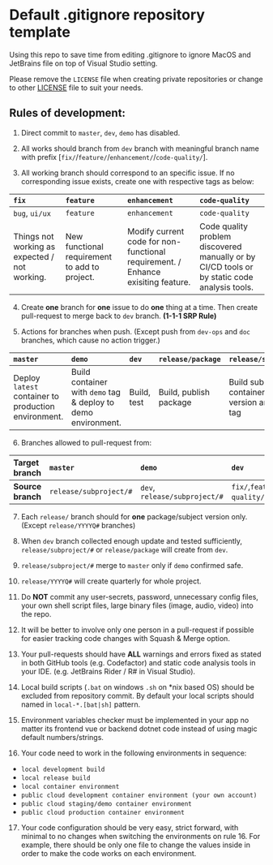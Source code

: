 # Default .gitignore repository template
Using this repo to save time from editing .gitignore to ignore MacOS and JetBrains file on top of Visual Studio setting.

Please remove the `LICENSE` file when creating private repositories or change to other [LICENSE](https://choosealicense.com/) file to suit your needs.

## Rules of development:
1. Direct commit to `master`, `dev`, `demo` has disabled.

2. All works should branch from `dev` branch with meaningful branch name with prefix [`fix/`/`feature/`/`enhancement/`/`code-quality/`].

3. All working branch should correspond to an specific issue. If no corresponding issue exists, create one with respective tags as below:

| `fix` | `feature` | `enhancement` | `code-quality` |
| :- | :- | :- | :- |
| `bug`, `ui/ux` | `feature` | `enhancement` | `code-quality` | 
| Things not working as expected / not working. | New functional requirement to add to project. | Modify current code for non-functional requirement. / Enhance exisiting feature. | Code quality problem discovered manually or by CI/CD tools or by static code analysis tools. |   

4. Create **one** branch for **one** issue to do **one** thing at a time. Then create pull-request to merge back to `dev` branch. **(1-1-1 SRP Rule)**

5. Actions for branches when push. (Except push from `dev-ops` and `doc` branches, which cause no action trigger.)

| `master` | `demo` | `dev` | `release/package` | `release/subproject` | `release/YYYYQ#` |
| :- | :- | :- | :- | :- | :- |
| Deploy `latest` container to production environment. | Build container with `demo` tag & deploy to demo environment. | Build, test | Build, publish package | Build subproject container with version and `latest` tag | No action |

6. Branches allowed to pull-request from:

| **Target branch** | `master` | `demo` | `dev` | `release/subproject/#`, `release/package` |
| :- | :- | :- | :- | :- |
| **Source branch** | `release/subproject/#` | `dev`, `release/subproject/#` | `fix/`,`feature/`,`enhancement/`,`code-quality/`,`doc/`,`dev-ops` | `dev`

7. Each `release/` branch should for **one** package/subject version only. (Except `release/YYYYQ#` branches)

8. When `dev` branch collected enough update and tested sufficiently, `release/subproject/#` or `release/package` will create from `dev`.

9. `release/subproject/#` merge to `master` only if `demo` confirmed safe.

10. `release/YYYYQ#` will create quarterly for whole project.

11. Do **NOT** commit any user-secrets, password, unnecessary config files, your own shell script files, large binary files (image, audio, video) into the repo.

12. It will be better to involve only one person in a pull-request if possible for easier tracking code changes with Squash & Merge option.

13. Your pull-requests should have **ALL** warnings and errors fixed as stated in both GitHub tools (e.g. Codefactor) and static code analysis tools in your IDE. (e.g. JetBrains Rider / R# in Visual Studio).

14. Local build scripts (`.bat` on windows `.sh` on *nix based OS) should be excluded from repository commit. By default your local scripts should named in `local-*.[bat|sh]` pattern.

15. Environment variables checker must be implemented in your app no matter its frontend vue or backend dotnet code instead of using magic default numbers/strings.

16. Your code need to work in the following environments in sequence:
- `local development build`
- `local release build`
- `local container environment`
- `public cloud development container environment (your own account)`
- `public cloud staging/demo container environment`
- `public cloud production container environment`

17. Your code configuration should be very easy, strict forward, with minimal to no changes when switching the environments on rule 16. For example, there should be only one file to change the values inside in order to make the code works on each environment.